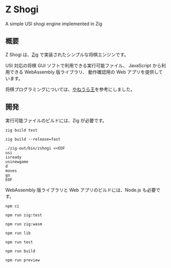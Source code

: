 # Z Shogi

A simple USI shogi engine implemented in Zig

## 概要

Z Shogi は、[Zig](https://ziglang.org/) で実装されたシンプルな将棋エンジンです。

USI 対応の将棋 GUI ソフトで利用できる実行可能ファイル、
JavaScript から利用できる WebAssembly 版ライブラリ、
動作確認用の Web アプリを提供しています。

将棋プログラミングについては、[やねうら王](https://github.com/yaneurao/YaneuraOu)を参考にしました。

## 開発

実行可能ファイルのビルドには、Zig が必要です。

```
zig build test
```

```
zig build --release=fast
```

```
./zig-out/bin/zshogi <<EOF
usi
isready
usinewgame
d
moves
go
EOF
```

WebAssembly 版ライブラリと Web アプリのビルドには、Node.js も必要です。

```
npm ci
```

```
npm run zig:test
```

```
npm run zig:wasm
```

```
npm run lib
```

```
npm run test
```

```
npm run build
```

```
npm run preview
```
